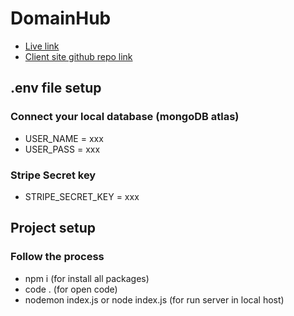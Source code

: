 # DomainHub

- [Live link](https://domain-hub-a81ae.web.app/)
- [Client site github repo link](https://github.com/khansuhad/domain-hub)

## .env file setup

 ### Connect your local database (mongoDB atlas)

- USER_NAME = xxx
- USER_PASS = xxx


### Stripe Secret key
- STRIPE_SECRET_KEY = xxx

## Project setup

### Follow the process

- npm i (for install all packages)
- code . (for open code)
- nodemon index.js or node index.js  (for run server in local host)




